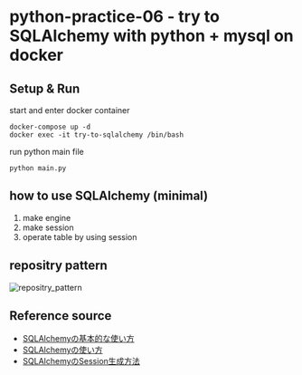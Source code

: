 # python-practice-06 - try to SQLAlchemy with python + mysql on docker
## Setup & Run
start and enter docker container
```
docker-compose up -d
docker exec -it try-to-sqlalchemy /bin/bash
```
run python main file
```
python main.py
```

## how to use SQLAlchemy (minimal)
1. make engine
2. make session
3. operate table by using session

## repositry pattern
![repositry_pattern](https://user-images.githubusercontent.com/99404423/186602292-6259662b-456d-4ee1-b9ea-dc56d9ca3090.png)

## Reference source
* [SQLAlchemyの基本的な使い方](https://qiita.com/arkuchy/items/75799665acd09520bed2)
* [SQLAlchemyの使い方](https://www.wakuwakubank.com/posts/277-python-sqlalchemy/)
* [SQLAlchemyのSession生成方法](https://qiita.com/tosizo/items/86d3c60a4bb70eb1656e)
